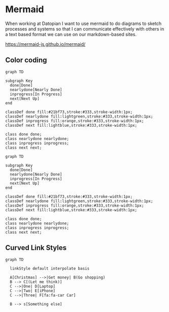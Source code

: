 # Mermaid

When working at Datopian I want to use mermaid to do diagrams to sketch processes and systems so that I can communicate effectively with others in a text based format we can use on our markdown-based sites.

https://mermaid-js.github.io/mermaid/

## Color coding

```mermaid
graph TD

subgraph Key
  done[Done]
  nearlydone[Nearly Done]
  inprogress[In Progress]
  next[Next Up]
end

classDef done fill:#21bf73,stroke:#333,stroke-width:1px;
classDef nearlydone fill:lightgreen,stroke:#333,stroke-width:1px;
classDef inprogress fill:orange,stroke:#333,stroke-width:1px;
classDef next fill:lightblue,stroke:#333,stroke-width:1px;

class done done;
class nearlydone nearlydone;
class inprogress inprogress;
class next next;
```

```
graph TD

subgraph Key
  done[Done]
  nearlydone[Nearly Done]
  inprogress[In Progress]
  next[Next Up]
end

classDef done fill:#21bf73,stroke:#333,stroke-width:1px;
classDef nearlydone fill:lightgreen,stroke:#333,stroke-width:1px;
classDef inprogress fill:orange,stroke:#333,stroke-width:1px;
classDef next fill:lightblue,stroke:#333,stroke-width:1px;

class done done;
class nearlydone nearlydone;
class inprogress inprogress;
class next next;
```

## Curved Link Styles

```mermaid
graph TD

  linkStyle default interpolate basis

  A[Christmas] -->|Get money| B(Go shopping)
  B --> C[(Let me think)]
  C -->|One| D[Laptop]
  C -->|Two| E[iPhone]
  C -->|Three| F[fa:fa-car Car]
  
  B --> s[Something else]
```
